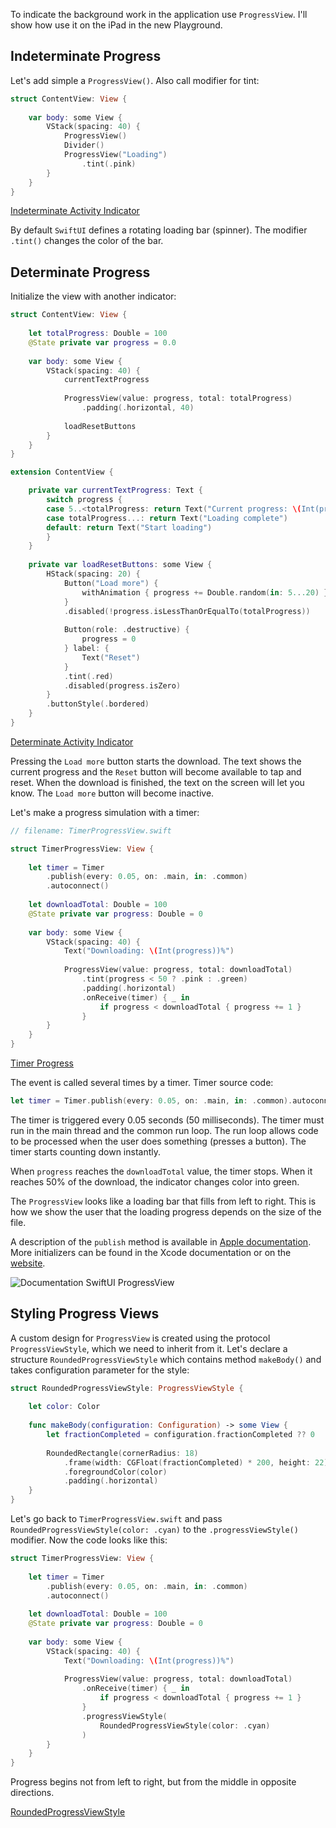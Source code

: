 To indicate the background work in the application use `ProgressView`. I'll show how use it on the iPad in the new Playground.

## Indeterminate Progress

Let's add simple a `ProgressView()`. Also call modifier for tint:

```swift
struct ContentView: View {
    
    var body: some View {
        VStack(spacing: 40) {
            ProgressView()
            Divider()
            ProgressView("Loading")
                .tint(.pink)
        }
    }
}
```

[Indeterminate Activity Indicator](https://cdn.ivanvorobei.by/websites/sparrowcode.io/mastering-progressview-swiftui/indeterminate_activity_indicator.mov)

By default `SwiftUI` defines a rotating loading bar (spinner). The modifier `.tint()` changes the color of the bar.

## Determinate Progress

Initialize the view with another indicator:

```swift
struct ContentView: View {
    
    let totalProgress: Double = 100
    @State private var progress = 0.0
    
    var body: some View {
        VStack(spacing: 40) {
            currentTextProgress
            
            ProgressView(value: progress, total: totalProgress)
                .padding(.horizontal, 40)
            
            loadResetButtons
        }
    }
}

extension ContentView {

    private var currentTextProgress: Text {
        switch progress {
        case 5..<totalProgress: return Text("Current progress: \(Int(progress))%")
        case totalProgress...: return Text("Loading complete")
        default: return Text("Start loading")
        }
    }
    
    private var loadResetButtons: some View {
        HStack(spacing: 20) {
            Button("Load more") {
                withAnimation { progress += Double.random(in: 5...20) }
            }
            .disabled(!progress.isLessThanOrEqualTo(totalProgress))
            
            Button(role: .destructive) {
                progress = 0
            } label: {
                Text("Reset")
            }
            .tint(.red)
            .disabled(progress.isZero)
        }
        .buttonStyle(.bordered)
    }
}
```

[Determinate Activity Indicator](https://cdn.ivanvorobei.by/websites/sparrowcode.io/mastering-progressview-swiftui/determinate_activity_indicator.mov)

Pressing the `Load more` button starts the download. The text shows the current progress and the `Reset` button will become available to tap and reset. When the download is finished, the text on the screen will let you know. The `Load more` button will become inactive.

Let's make a progress simulation with a timer:

```swift
// filename: TimerProgressView.swift

struct TimerProgressView: View {
    
    let timer = Timer
        .publish(every: 0.05, on: .main, in: .common)
        .autoconnect()
    
    let downloadTotal: Double = 100
    @State private var progress: Double = 0
    
    var body: some View {
        VStack(spacing: 40) {
            Text("Downloading: \(Int(progress))%")
            
            ProgressView(value: progress, total: downloadTotal)
                .tint(progress < 50 ? .pink : .green)
                .padding(.horizontal)
                .onReceive(timer) { _ in
                    if progress < downloadTotal { progress += 1 }
                }
        }
    }
}
```

[Timer Progress](https://cdn.ivanvorobei.by/websites/sparrowcode.io/mastering-progressview-swiftui/timer_progress.mov)

The event is called several times by a timer. Timer source code:

```swift
let timer = Timer.publish(every: 0.05, on: .main, in: .common).autoconnect()
```

The timer is triggered every 0.05 seconds (50 milliseconds). The timer must run in the main thread and the common run loop. The run loop allows code to be processed when the user does something (presses a button). The timer starts counting down instantly.

When `progress` reaches the `downloadTotal` value, the timer stops.
When it reaches 50% of the download, the indicator changes color into green.

The `ProgressView` looks like a loading bar that fills from left to right.
This is how we show the user that the loading progress depends on the size of the file.

A description of the `publish` method is available in [Apple documentation](https://developer.apple.com/documentation/foundation/timer/3329589-publish). More initializers can be found in the Xcode documentation or on the [website](https://developer.apple.com/documentation/swiftui/progressview).

![Documentation SwiftUI ProgressView](https://cdn.ivanvorobei.by/websites/sparrowcode.io/mastering-progressview-swiftui/progressview_init.png)

## Styling Progress Views

A custom design for `ProgressView` is created using the protocol `ProgressViewStyle`, which we need to inherit from it. Let's declare a structure `RoundedProgressViewStyle` which contains method `makeBody()` and takes configuration parameter for the style:

```swift
struct RoundedProgressViewStyle: ProgressViewStyle {
    
    let color: Color
    
    func makeBody(configuration: Configuration) -> some View {
        let fractionCompleted = configuration.fractionCompleted ?? 0
        
        RoundedRectangle(cornerRadius: 18)
            .frame(width: CGFloat(fractionCompleted) * 200, height: 22)
            .foregroundColor(color)
            .padding(.horizontal)
    }
}
```

Let's go back to `TimerProgressView.swift` and pass `RoundedProgressViewStyle(color: .cyan)` to the `.progressViewStyle()` modifier. Now the code looks like this:

```swift
struct TimerProgressView: View {
    
    let timer = Timer
        .publish(every: 0.05, on: .main, in: .common)
        .autoconnect()
    
    let downloadTotal: Double = 100
    @State private var progress: Double = 0
    
    var body: some View {
        VStack(spacing: 40) {
            Text("Downloading: \(Int(progress))%")
            
            ProgressView(value: progress, total: downloadTotal)
                .onReceive(timer) { _ in
                    if progress < downloadTotal { progress += 1 }
                }
                .progressViewStyle(
                    RoundedProgressViewStyle(color: .cyan)
                )
        }
    }
}
```

Progress begins not from left to right, but from the middle in opposite directions.

[RoundedProgressViewStyle](https://cdn.ivanvorobei.by/websites/sparrowcode.io/mastering-progressview-swiftui/rounded_progress_view.mov)
